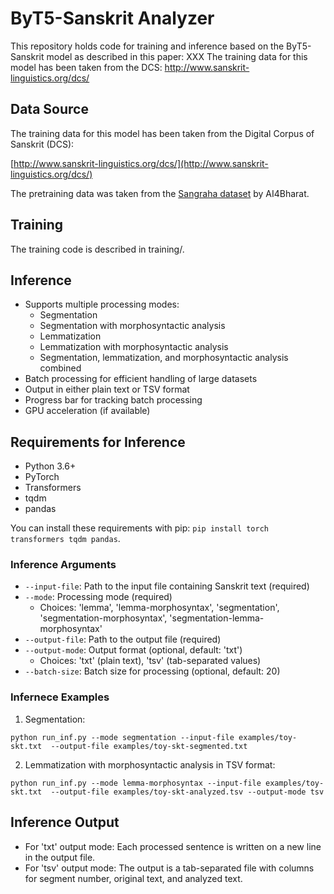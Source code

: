 # ByT5-Sanskrit Analyzer 

This repository holds code for training and inference based on the ByT5-Sanskrit model as described in this paper: XXX
The training data for this model has been taken from the DCS: http://www.sanskrit-linguistics.org/dcs/

## Data Source

The training data for this model has been taken from the Digital Corpus of Sanskrit (DCS):

[http://www.sanskrit-linguistics.org/dcs/](http://www.sanskrit-linguistics.org/dcs/)

The pretraining data was taken from the [Sangraha dataset](https://huggingface.co/datasets/ai4bharat/sangraha) by AI4Bharat.

## Training

The training code is described in training/.   

## Inference

- Supports multiple processing modes:
  - Segmentation
  - Segmentation with morphosyntactic analysis
  - Lemmatization
  - Lemmatization with morphosyntactic analysis
  - Segmentation, lemmatization, and morphosyntactic analysis combined
- Batch processing for efficient handling of large datasets
- Output in either plain text or TSV format
- Progress bar for tracking batch processing
- GPU acceleration (if available)

## Requirements for Inference

- Python 3.6+
- PyTorch
- Transformers
- tqdm
- pandas

You can install these requirements with pip: `pip install torch transformers tqdm pandas`.  

### Inference Arguments

- `--input-file`: Path to the input file containing Sanskrit text (required)
- `--mode`: Processing mode (required)
  - Choices: 'lemma', 'lemma-morphosyntax', 'segmentation', 'segmentation-morphosyntax', 'segmentation-lemma-morphosyntax'
- `--output-file`: Path to the output file (required)
- `--output-mode`: Output format (optional, default: 'txt')
  - Choices: 'txt' (plain text), 'tsv' (tab-separated values)
- `--batch-size`: Batch size for processing (optional, default: 20)

### Infernece Examples

1. Segmentation:

`python run_inf.py --mode segmentation --input-file examples/toy-skt.txt  --output-file examples/toy-skt-segmented.txt`

2. Lemmatization with morphosyntactic analysis in TSV format:

`python run_inf.py --mode lemma-morphosyntax --input-file examples/toy-skt.txt  --output-file examples/toy-skt-analyzed.tsv --output-mode tsv`

## Inference Output

- For 'txt' output mode: Each processed sentence is written on a new line in the output file.
- For 'tsv' output mode: The output is a tab-separated file with columns for segment number, original text, and analyzed text. 
